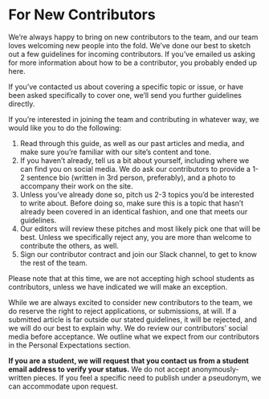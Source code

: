 # For New Contributors

We’re always happy to bring on new contributors to the team, and our team loves welcoming new people into the fold. We’ve done our best to sketch out a few guidelines for incoming contributors. If you’ve emailed us asking for more information about how to be a contributor, you probably ended up here.

If you’ve contacted us about covering a specific topic or issue, or have been asked specifically to cover one, we’ll send you further guidelines directly.

If you’re interested in joining the team and contributing in whatever way, we would like you to do the following:

1. Read through this guide, as well as our past articles and media, and make sure you’re familiar with our site’s content and tone.
2. If you haven’t already, tell us a bit about yourself, including where we can find you on social media. We do ask our contributors to provide a 1-2 sentence bio (written in 3rd person, preferably), and a photo to accompany their work on the site.
3. Unless you’ve already done so, pitch us 2-3 topics you’d be interested to write about. Before doing so, make sure this is a topic that hasn’t already been covered in an identical fashion, and one that meets our guidelines.
4. Our editors will review these pitches and most likely pick one that will be best. Unless we specifically reject any, you are more than welcome to contribute the others, as well.
5. Sign our contributor contract and join our Slack channel, to get to know the rest of the team.

Please note that at this time, we are not accepting high school students as contributors, unless we have indicated we will make an exception.

While we are always excited to consider new contributors to the team, we do reserve the right to reject applications, or submissions, at will. If a submitted article is far outside our stated guidelines, it will be rejected, and we will do our best to explain why. We do review our contributors’ social media before acceptance. We outline what we expect from our contributors in the Personal Expectations section.

**If you are a student, we will request that you contact us from a student email address to verify your status.** We do not accept anonymously-written pieces. If you feel a specific need to publish under a pseudonym, we can accommodate upon request.